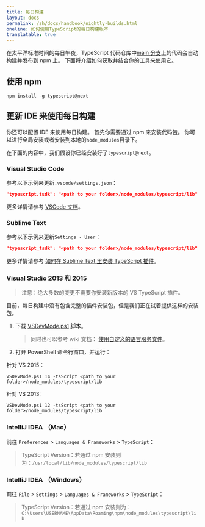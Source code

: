 ```yaml
---
title: 每日构建
layout: docs
permalink: /zh/docs/handbook/nightly-builds.html
oneline: 如何使用TypeScript的每日构建版本
translatable: true
---
```


在太平洋标准时间的每日午夜，TypeScript 代码仓库中[main 分支](https://github.com/Microsoft/TypeScript/tree/main)上的代码会自动构建并发布到 npm 上。
下面将介绍如何获取并结合你的工具来使用它。

## 使用 npm

```shell
npm install -g typescript@next
```

## 更新 IDE 来使用每日构建

你还可以配置 IDE 来使用每日构建。
首先你需要通过 npm 来安装代码包。
你可以进行全局安装或者安装到本地的`node_modules`目录下。

在下面的内容中，我们假设你已经安装好了`typescript@next`。

### Visual Studio Code

参考以下示例来更新`.vscode/settings.json`：

```json
"typescript.tsdk": "<path to your folder>/node_modules/typescript/lib"
```

更多详情请参考 [VSCode 文档](https://code.visualstudio.com/Docs/languages/typescript#_using-newer-typescript-versions)。

### Sublime Text

参考以下示例来更新`Settings - User`：

```json
"typescript_tsdk": "<path to your folder>/node_modules/typescript/lib"
```

更多详情请参考 [如何在 Sublime Text 里安装 TypeScript 插件](https://github.com/Microsoft/TypeScript-Sublime-Plugin#installation)。

### Visual Studio 2013 和 2015

> 注意：绝大多数的变更不需要你安装新版本的 VS TypeScript 插件。

目前，每日构建中没有包含完整的插件安装包，但是我们正在试着提供这样的安装包。

1. 下载 [VSDevMode.ps1](https://github.com/Microsoft/TypeScript/blob/master/scripts/VSDevMode.ps1) 脚本。

   > 同时也可以参考 wiki 文档： [使用自定义的语言服务文件](https://github.com/Microsoft/TypeScript/wiki/Dev-Mode-in-Visual-Studio#using-a-custom-language-service-file)。

2. 打开 PowerShell 命令行窗口，并运行：

针对 VS 2015：

```posh
VSDevMode.ps1 14 -tsScript <path to your folder>/node_modules/typescript/lib
```

针对 VS 2013:

```posh
VSDevMode.ps1 12 -tsScript <path to your folder>/node_modules/typescript/lib
```

### IntelliJ IDEA （Mac）

前往 `Preferences` > `Languages & Frameworks` > `TypeScript`：

> TypeScript Version：若通过 npm 安装则为：`/usr/local/lib/node_modules/typescript/lib`

### IntelliJ IDEA （Windows）

前往 `File` > `Settings` > `Languages & Frameworks` > `TypeScript`：

> TypeScript Version：若通过 npm 安装则为：`C:\Users\USERNAME\AppData\Roaming\npm\node_modules\typescript\lib`
